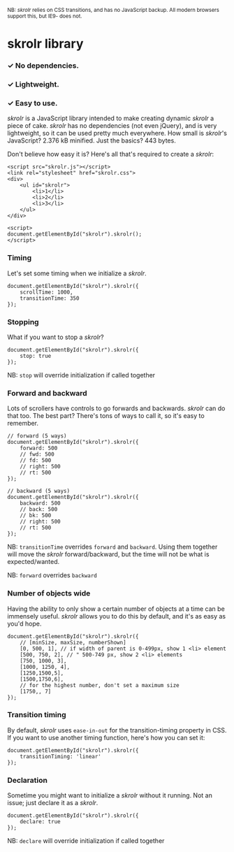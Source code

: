 <sub><super>NB: *skrolr* relies on CSS transitions, and has no JavaScript backup. All modern browsers support this, but IE9- does not.</super></sub>

skrolr library
===

### &#x2713; No dependencies.
### &#x2713; Lightweight.
### &#x2713; Easy to use.

*skrolr* is a JavaScript library intended to make creating dynamic *skrolr* a piece of cake. *skrolr* has no dependencies (not even jQuery), and is very lightweight, so it can be used pretty much everywhere. How small is *skrolr*'s JavaScript? 2.376 kB minified. Just the basics? 443 bytes.

Don't believe how easy it is? Here's all that's required to create a *skrolr*:

```
<script src="skrolr.js"></script>
<link rel="stylesheet" href="skrolr.css">
<div>
	<ul id="skrolr">
		<li>1</li>
		<li>2</li>
		<li>3</li>
	</ul>
</div>

<script>
document.getElementById("skrolr").skrolr();
</script>
```

### Timing

Let's set some timing when we initialize a *skrolr*.

```
document.getElementById("skrolr").skrolr({
	scrollTime: 1000,
	transitionTime: 350
});
```

### Stopping

What if you want to stop a *skrolr*?

```
document.getElementById("skrolr").skrolr({
	stop: true
});
```

NB: `stop` will override initialization if called together

### Forward and backward

Lots of scrollers have controls to go forwards and backwards. *skrolr* can do that too. The best part? There's tons of ways to call it, so it's easy to remember.

```
// forward (5 ways)
document.getElementById("skrolr").skrolr({
	forward: 500
	// fwd: 500
	// fd: 500
	// right: 500
	// rt: 500
});
```
```
// backward (5 ways)
document.getElementById("skrolr").skrolr({
	backward: 500
	// back: 500
	// bk: 500
	// right: 500
	// rt: 500
});
```

NB: `transitionTime` overrides `forward` and `backward`. Using them together will move the *skrolr* forward/backward, but the time will not be what is expected/wanted.

NB: `forward` overrides `backward`

### Number of objects wide

Having the ability to only show a certain number of objects at a time can be immensely useful. *skrolr* allows you to do this by default, and it's as easy as you'd hope.

```
document.getElementById("skrolr").skrolr({
	// [minSize, maxSize, numberShown]
	[0, 500, 1], // if width of parent is 0-499px, show 1 <li> element
	[500, 750, 2], // " 500-749 px, show 2 <li> elements
	[750, 1000, 3],
	[1000, 1250, 4],
	[1250,1500,5],
	[1500,1750,6],
	// for the highest number, don't set a maximum size
	[1750,, 7]
});
```

### Transition timing

By default, *skrolr* uses `ease-in-out` for the transition-timing property in CSS. If you want to use another timing function, here's how you can set it:

```
document.getElementById("skrolr").skrolr({
	transitionTiming: 'linear'
});
```

### Declaration

Sometime you might want to initialize a *skrolr* without it running. Not an issue; just declare it as a *skrolr*.

```
document.getElementById("skrolr").skrolr({
	declare: true
});
```

NB: `declare` will override initialization if called together